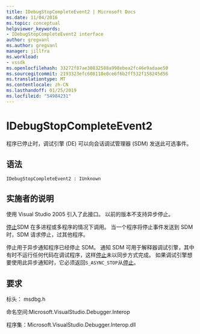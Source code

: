 ```yaml
---
title: IDebugStopCompleteEvent2 | Microsoft Docs
ms.date: 11/04/2016
ms.topic: conceptual
helpviewer_keywords:
- IDebugStopCompleteEvent2 interface
author: gregvanl
ms.author: gregvanl
manager: jillfra
ms.workload:
- vssdk
ms.openlocfilehash: 33272f87ae30832588a998ebea2fc46e9adaae50
ms.sourcegitcommit: 2193323efc608118e0ce6f6b2ff532f158245d56
ms.translationtype: MT
ms.contentlocale: zh-CN
ms.lasthandoff: 01/25/2019
ms.locfileid: "54984231"
---
```

# <a name="idebugstopcompleteevent2"></a>IDebugStopCompleteEvent2

程序已停止时，调试引擎 (DE) 可以向会话调试管理器 (SDM) 发送此可选事件。

## <a name="syntax"></a>语法

```
IDebugStopCompleteEvent2 : IUnknown
```

## <a name="notes-for-implementers"></a>实施者的说明

使用 Visual Studio 2005 引入了此接口。 以前的版本不支持异步停止。

[停止](../../../extensibility/debugger/reference/idebugengineprogram2-stop.md)SDM 在多进程或多程序的情况下调用。 当一个程序将停止事件发送到 SDM 时，SDM 请求停止，过其他程序。

停止用于异步通知程序已经停止 SDM。 通知 SDM 可用于解释器调试引擎，其中有时不运行任何代码在调试程序，这样[停止](../../../extensibility/debugger/reference/idebugengineprogram2-stop.md)未以同步方式完成。 如果调试引擎想要使用此异步通知时，它必须返回`S_ASYNC_STOP`从[停止](../../../extensibility/debugger/reference/idebugengineprogram2-stop.md)。

## <a name="requirements"></a>要求

标头： msdbg.h

命名空间:Microsoft.VisualStudio.Debugger.Interop

程序集：Microsoft.VisualStudio.Debugger.Interop.dll